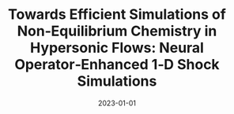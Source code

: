 ---
title: 'Towards Efficient Simulations of Non‑Equilibrium Chemistry in Hypersonic Flows: Neural Operator‑Enhanced 1‑D Shock Simulations'
collection: publications
category: conferences
permalink: /publication/2023-01-aiaa-scitech-2023-forum
date: 2023-01-01
venue: 'AIAA SCITECH 2023 Forum'
link: 'https://doi.org/10.2514/6.2023-1202'
citation: '<b>I. Zanardi</b>, S. Venturi, A. Munafó, and M. Panesi. &quot;Towards Efficient Simulations of Non‑Equilibrium Chemistry in Hypersonic Flows: Neural Operator‑Enhanced 1‑D Shock Simulations&quot;. In: AIAA SCITECH 2023 Forum. American Institute of Aeronautics and Astronautics, Jan. 2023. doi: 10.2514/6.2023-1202.'
---